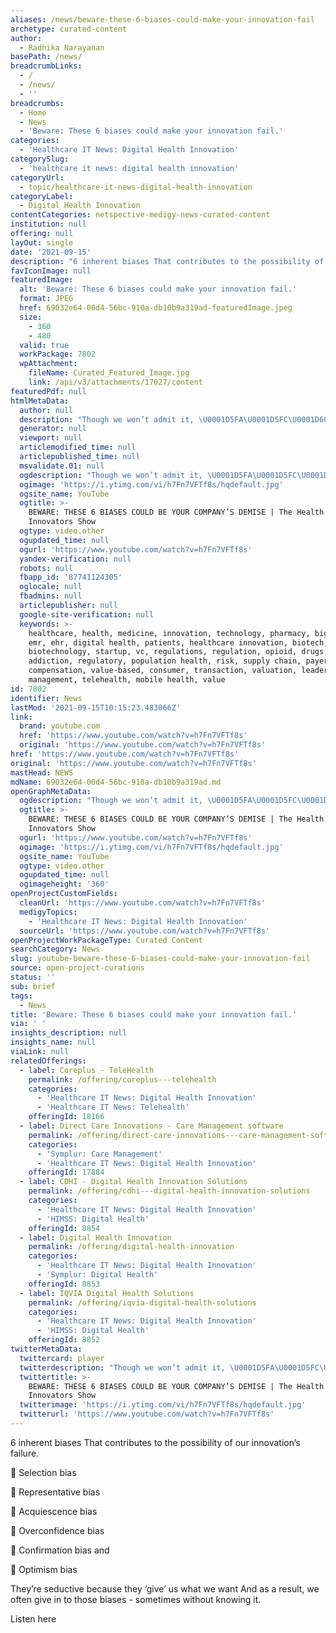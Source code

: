 ```yaml
---
aliases: /news/beware-these-6-biases-could-make-your-innovation-fail
archetype: curated-content
author:
  - Radhika Narayanan
basePath: /news/
breadcrumbLinks:
  - /
  - /news/
  - ''
breadcrumbs:
  - Home
  - News
  - 'Beware: These 6 biases could make your innovation fail.'
categories:
  - 'Healthcare IT News: Digital Health Innovation'
categorySlug:
  - 'healthcare it news: digital health innovation'
categoryUrl:
  - topic/healthcare-it-news-digital-health-innovation
categoryLabel:
  - Digital Health Innovation
contentCategories: netspective-medigy-news-curated-content
institution: null
offering: null
layOut: single
date: '2021-09-15'
description: "6 inherent biases That contributes to the possibility of our innovation’s failure.&nbsp;\U0001F6D1 Selection bias&nbsp;\U0001F6D1 Representative bias&nbsp;\U0001F6D1 Acquiescence bias&nbsp;\U0001F6D1 Overconfidence bias&nbsp;\U0001F6D1 Confirmat"
favIconImage: null
featuredImage:
  alt: 'Beware: These 6 biases could make your innovation fail.'
  format: JPEG
  href: 69032e64-00d4-56bc-910a-db10b9a319ad-featuredImage.jpeg
  size:
    - 360
    - 480
  valid: true
  workPackage: 7802
  wpAttachment:
    fileName: Curated_Featured_Image.jpg
    link: /api/v3/attachments/17027/content
featuredPdf: null
htmlMetaData:
  author: null
  description: "Though we won’t admit it, \U0001D5FA\U0001D5FC\U0001D600\U0001D601 \U0001D5FC\U0001D5F3 \U0001D602\U0001D600 \U0001D5F5\U0001D5EE\U0001D603\U0001D5F2 \U0001D5EF\U0001D5F6\U0001D5EE\U0001D600\U0001D5F2\U0001D600And \U0001D5F6\U0001D5F3 \U0001D606\U0001D5FC\U0001D602’\U0001D5FF\U0001D5F2 \U0001D5FB\U0001D5FC\U0001D601 \U0001D5F0\U0001D5EE\U0001D5FF\U0001D5F2\U0001D5F3\U0001D602\U0001D5F9, \U0001D5EF\U0001D5F6\U0001D5EE\U0001D600\U0001D5F2\U0001D600 \U0001D5F0\U0001D5EE\U0001D5FB \U0001D600\U0001D5FD\U0001D5F2\U0001D5F9\U0001D5F9 \U0001D5D7-\U0001D5E2-\U0001D5E2-\U0001D5E0 \U0001D5F3\U0001D5FC..."
  generator: null
  viewport: null
  articlemodified_time: null
  articlepublished_time: null
  msvalidate.01: null
  ogdescription: "Though we won’t admit it, \U0001D5FA\U0001D5FC\U0001D600\U0001D601 \U0001D5FC\U0001D5F3 \U0001D602\U0001D600 \U0001D5F5\U0001D5EE\U0001D603\U0001D5F2 \U0001D5EF\U0001D5F6\U0001D5EE\U0001D600\U0001D5F2\U0001D600And \U0001D5F6\U0001D5F3 \U0001D606\U0001D5FC\U0001D602’\U0001D5FF\U0001D5F2 \U0001D5FB\U0001D5FC\U0001D601 \U0001D5F0\U0001D5EE\U0001D5FF\U0001D5F2\U0001D5F3\U0001D602\U0001D5F9, \U0001D5EF\U0001D5F6\U0001D5EE\U0001D600\U0001D5F2\U0001D600 \U0001D5F0\U0001D5EE\U0001D5FB \U0001D600\U0001D5FD\U0001D5F2\U0001D5F9\U0001D5F9 \U0001D5D7-\U0001D5E2-\U0001D5E2-\U0001D5E0 \U0001D5F3\U0001D5FC..."
  ogimage: 'https://i.ytimg.com/vi/h7Fn7VFTf8s/hqdefault.jpg'
  ogsite_name: YouTube
  ogtitle: >-
    BEWARE: THESE 6 BIASES COULD BE YOUR COMPANY’S DEMISE | The Health
    Innovators Show
  ogtype: video.other
  ogupdated_time: null
  ogurl: 'https://www.youtube.com/watch?v=h7Fn7VFTf8s'
  yandex-verification: null
  robots: null
  fbapp_id: '87741124305'
  oglocale: null
  fbadmins: null
  articlepublisher: null
  google-site-verification: null
  keywords: >-
    healthcare, health, medicine, innovation, technology, pharmacy, big pharma,
    emr, ehr, digital health, patients, healthcare innovation, biotech,
    biotechnology, startup, vc, regulations, regulation, opioid, drugs,
    addiction, regulatory, population health, risk, supply chain, payers,
    compensation, value-based, consumer, transaction, valuation, leadership,
    management, telehealth, mobile health, value
id: 7802
identifier: News
lastMod: '2021-09-15T10:15:23.483066Z'
link:
  brand: youtube.com
  href: 'https://www.youtube.com/watch?v=h7Fn7VFTf8s'
  original: 'https://www.youtube.com/watch?v=h7Fn7VFTf8s'
href: 'https://www.youtube.com/watch?v=h7Fn7VFTf8s'
original: 'https://www.youtube.com/watch?v=h7Fn7VFTf8s'
mastHead: NEWS
mdName: 69032e64-00d4-56bc-910a-db10b9a319ad.md
openGraphMetaData:
  ogdescription: "Though we won’t admit it, \U0001D5FA\U0001D5FC\U0001D600\U0001D601 \U0001D5FC\U0001D5F3 \U0001D602\U0001D600 \U0001D5F5\U0001D5EE\U0001D603\U0001D5F2 \U0001D5EF\U0001D5F6\U0001D5EE\U0001D600\U0001D5F2\U0001D600And \U0001D5F6\U0001D5F3 \U0001D606\U0001D5FC\U0001D602’\U0001D5FF\U0001D5F2 \U0001D5FB\U0001D5FC\U0001D601 \U0001D5F0\U0001D5EE\U0001D5FF\U0001D5F2\U0001D5F3\U0001D602\U0001D5F9, \U0001D5EF\U0001D5F6\U0001D5EE\U0001D600\U0001D5F2\U0001D600 \U0001D5F0\U0001D5EE\U0001D5FB \U0001D600\U0001D5FD\U0001D5F2\U0001D5F9\U0001D5F9 \U0001D5D7-\U0001D5E2-\U0001D5E2-\U0001D5E0 \U0001D5F3\U0001D5FC..."
  ogtitle: >-
    BEWARE: THESE 6 BIASES COULD BE YOUR COMPANY’S DEMISE | The Health
    Innovators Show
  ogurl: 'https://www.youtube.com/watch?v=h7Fn7VFTf8s'
  ogimage: 'https://i.ytimg.com/vi/h7Fn7VFTf8s/hqdefault.jpg'
  ogsite_name: YouTube
  ogtype: video.other
  ogupdated_time: null
  ogimageheight: '360'
openProjectCustomFields:
  cleanUrl: 'https://www.youtube.com/watch?v=h7Fn7VFTf8s'
  medigyTopics:
    - 'Healthcare IT News: Digital Health Innovation'
  sourceUrl: 'https://www.youtube.com/watch?v=h7Fn7VFTf8s'
openProjectWorkPackageType: Curated Content
searchCategory: News
slug: youtube-beware-these-6-biases-could-make-your-innovation-fail
source: open-project-curations
status: ''
sub: brief
tags:
  - News
title: 'Beware: These 6 biases could make your innovation fail.'
via: ' '
insights_description: null
insights_name: null
viaLink: null
relatedOfferings:
  - label: Coreplus - TeleHealth
    permalink: /offering/coreplus---telehealth
    categories:
      - 'Healthcare IT News: Digital Health Innovation'
      - 'Healthcare IT News: Telehealth'
    offeringId: 18166
  - label: Direct Care Innovations - Care Management software
    permalink: /offering/direct-care-innovations---care-management-software
    categories:
      - 'Symplur: Care Management'
      - 'Healthcare IT News: Digital Health Innovation'
    offeringId: 17884
  - label: CDHI - Digital Health Innovation Solutions
    permalink: /offering/cdhi---digital-health-innovation-solutions
    categories:
      - 'Healthcare IT News: Digital Health Innovation'
      - 'HIMSS: Digital Health'
    offeringId: 8854
  - label: Digital Health Innovation
    permalink: /offering/digital-health-innovation
    categories:
      - 'Healthcare IT News: Digital Health Innovation'
      - 'Symplur: Digital Health'
    offeringId: 8853
  - label: IQVIA Digital Health Solutions
    permalink: /offering/iqvia-digital-health-solutions
    categories:
      - 'Healthcare IT News: Digital Health Innovation'
      - 'HIMSS: Digital Health'
    offeringId: 8852
twitterMetaData:
  twittercard: player
  twitterdescription: "Though we won’t admit it, \U0001D5FA\U0001D5FC\U0001D600\U0001D601 \U0001D5FC\U0001D5F3 \U0001D602\U0001D600 \U0001D5F5\U0001D5EE\U0001D603\U0001D5F2 \U0001D5EF\U0001D5F6\U0001D5EE\U0001D600\U0001D5F2\U0001D600And \U0001D5F6\U0001D5F3 \U0001D606\U0001D5FC\U0001D602’\U0001D5FF\U0001D5F2 \U0001D5FB\U0001D5FC\U0001D601 \U0001D5F0\U0001D5EE\U0001D5FF\U0001D5F2\U0001D5F3\U0001D602\U0001D5F9, \U0001D5EF\U0001D5F6\U0001D5EE\U0001D600\U0001D5F2\U0001D600 \U0001D5F0\U0001D5EE\U0001D5FB \U0001D600\U0001D5FD\U0001D5F2\U0001D5F9\U0001D5F9 \U0001D5D7-\U0001D5E2-\U0001D5E2-\U0001D5E0 \U0001D5F3\U0001D5FC..."
  twittertitle: >-
    BEWARE: THESE 6 BIASES COULD BE YOUR COMPANY’S DEMISE | The Health
    Innovators Show
  twitterimage: 'https://i.ytimg.com/vi/h7Fn7VFTf8s/hqdefault.jpg'
  twitterurl: 'https://www.youtube.com/watch?v=h7Fn7VFTf8s'
---
```

<p>6 inherent biases That contributes to the possibility of our innovation’s failure.&nbsp;</p><p>🛑 Selection bias&nbsp;</p><p>🛑 Representative bias&nbsp;</p><p>🛑 Acquiescence bias&nbsp;</p><p>🛑 Overconfidence bias&nbsp;</p><p>🛑 Confirmation bias and&nbsp;</p><p>🛑 Optimism bias&nbsp;</p><p>They’re seductive because they ‘give’ us what we want And as a result, we often give in to those biases - sometimes without knowing it.&nbsp;</p><p>Listen here<br>&nbsp;</p>